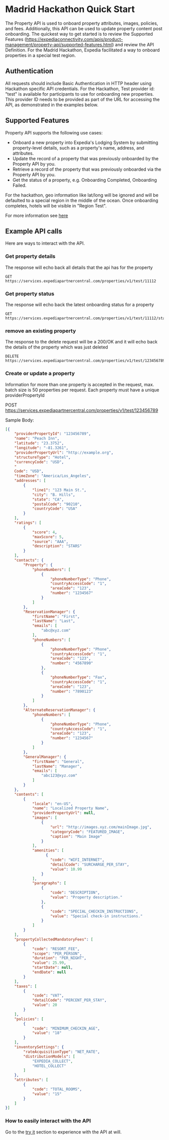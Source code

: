 # Madrid Hackathon Quick Start

The Property API is used to onboard property attributes, images, policies, and fees. Additionally, this API can be used to update property content post onboarding. The quickest way to get started is to review the Supported Features (https://expediaconnectivity.com/apis/product-management/property-api/supported-features.html) and review the API Definition. For the Madrid Hackathon, Expedia facilitated a way to onboard properties in a special test region.

## Authentication
All requests should include Basic Authentication in HTTP header using Hackathon specific API credentials. For the Hackathon, Test provider id: "test" is available for participants to use for onboarding new properties. This provider ID needs to be provided as part of the URL for accessing the API, as demonstrated in the examples below.

## Supported Features

Property API supports the following use cases:

- Onboard a new property into Expedia's Lodging System by submitting property-level details, such as a property's name, address, and attributes.
- Update the record of a property that was previously onboarded by the Property API by you.
- Retrieve a record of the property that was previously onboarded via the Property API by you.
- Get the status of a property, e.g. Onboarding Completed, Onboarding Failed.

For the hackathon, geo information like lat/long will be ignored and will be defaulted to a special region in the middle of the ocean. Once onboarding completes, hotels will be visible in "Region Test".

For more information see [here](https://expediaconnectivity.com/apis/product-management/property-api/supported-features.html)

## Example API calls

Here are ways to interact with the API.

### Get property details
The response will echo back all details that the api has for the property
```
GET https://services.expediapartnercentral.com/properties/v1/test/11112
```

### Get property status
The response will echo back the latest onboarding status for a property
```
GET https://services.expediapartnercentral.com/properties/v1/test/11112/status
```

### remove an existing property
The response to the delete request will be a 200/OK and it will echo back the details of the property which was just deleted
```
DELETE https://services.expediapartnercentral.com/properties/v1/test/123456789
```
 
### Create or update a property
Information for more than one property is accepted in the request, max. batch size is 50 properties per request. Each property must have a unique providerPropertyId

POST https://services.expediapartnercentral.com/properties/v1/test/123456789
 
Sample Body:
```json
[{
    "providerPropertyId": "123456789",
    "name": "Peach Inn",
    "latitude": "23.3752",
    "longitude": "-81.3261",
    "providerPropertyUrl": "http://example.org",
    "structureType": "Hotel",
    "currencyCode": "USD",
    "
    Code": "USD",
    "timeZone": "America/Los_Angeles",
    "addresses": [
        {
            "line1": "123 Main St.",
            "city": "B. Hills",
            "state": "CA",
            "postalCode": "90210",
            "countryCode": "USA"
        }
    ],
    "ratings": [
        {
            "score": 4,
            "maxScore": 5,
            "source": "AAA",
            "description": "STARS"
        }
    ],
    "contacts": {
        "Property": {
            "phoneNumbers": [
                {
                    "phoneNumberType": "Phone",
                    "countryAccessCode": "1",
                    "areaCode": "123",
                    "number": "1234567"
                }
            ]
        },
        "ReservationManager": {
            "firstName": "First",
            "lastName": "Last",
            "emails": [
                "abc@xyz.com"
            ],
            "phoneNumbers": [
                {
                    "phoneNumberType": "Phone",
                    "countryAccessCode": "1",
                    "areaCode": "123",
                    "number": "4567890"
                },
                {
                    "phoneNumberType": "Fax",
                    "countryAccessCode": "1",
                    "areaCode": "123",
                    "number": "7890123"
                }
            ]
        },
        "AlternateReservationManager": {
            "phoneNumbers": [
                {
                    "phoneNumberType": "Phone",
                    "countryAccessCode": "1",
                    "areaCode": "123",
                    "number": "1234567"
                }
            ]
        },
        "GeneralManager": {
            "firstName": "General",
            "lastName": "Manager",
            "emails": [
                "abc123@xyz.com"
            ]
        }
    },
    "contents": [
        {
            "locale": "en-US",
            "name": "Localized Property Name",
            "providerPropertyUrl": null,
            "images": [
                {
                    "url": "http://images.xyz.com/mainImage.jpg",
                    "categoryCode": "FEATURED_IMAGE",
                    "caption": "Main Image"
                }
            ],
            "amenities": [
                  {
                    "code": "WIFI_INTERNET",
                    "detailCode": "SURCHARGE_PER_STAY",
                    "value": 10.99
                }
            ],
            "paragraphs": [
                {
                    "code": "DESCRIPTION",
                    "value": "Property description."
                },
                {
                    "code": "SPECIAL_CHECKIN_INSTRUCTIONS",
                    "value": "Special check-in instructions."
                }
            ]
        }
    ],
    "propertyCollectedMandatoryFees": [
        {
            "code": "RESORT_FEE",
            "scope": "PER_PERSON",
            "duration": "PER_NIGHT",
            "value": 25.99,
            "startDate": null,
            "endDate": null
        }
    ],
    "taxes": [
        {
            "code": "VAT",
            "detailCode": "PERCENT_PER_STAY",
            "value": 20
        }
    ],
    "policies": [
        {
            "code": "MINIMUM_CHECKIN_AGE",
            "value": "18"
        }
    ],
    "inventorySettings": {
        "rateAcquisitionType": "NET_RATE",
        "distributionModels": [
            "EXPEDIA_COLLECT",
            "HOTEL_COLLECT"
        ]
    },
    "attributes": [
        {
            "code": "TOTAL_ROOMS",
            "value": "15"
        }
    ]
}]
```
### How to easily interact with the API

Go to the [try it](https://expediaconnectivity.com/apis/product-management/property-api/try-it.html) section to experience with the API at will.

